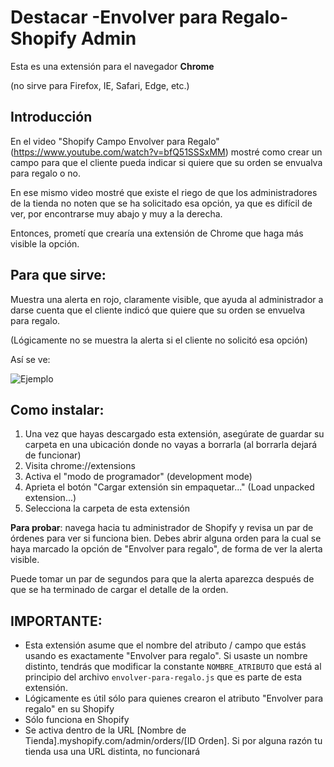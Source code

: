 # Destacar -Envolver para Regalo- Shopify Admin

Esta es una extensión para el navegador **Chrome**

(no sirve para Firefox, IE, Safari, Edge, etc.)

## Introducción

En el video "Shopify Campo Envolver para Regalo" (https://www.youtube.com/watch?v=bfQ51SSSxMM) mostré como crear un campo para que el cliente pueda indicar si quiere que su orden se envualva para regalo o no.

En ese mismo video mostré que existe el riego de que los administradores de la tienda no noten que se ha solicitado esa opción, ya que es difícil de ver, por encontrarse muy abajo y muy a la derecha.

Entonces, prometí que crearía una extensión de Chrome que haga más visible la opción.

## Para que sirve:

Muestra una alerta en rojo, claramente visible, que ayuda al administrador a darse cuenta que el cliente indicó que quiere que su orden se envuelva para regalo.

(Lógicamente no se muestra la alerta si el cliente no solicitó esa opción)

Así se ve:

![Ejemplo](https://i.imgur.com/jwKAT9w.jpg)

## Como instalar:

1. Una vez que hayas descargado esta extensión, asegúrate de guardar su carpeta en una ubicación donde no vayas a borrarla (al borrarla dejará de funcionar)
2. Visita chrome://extensions
3. Activa el "modo de programador" (development mode)
4. Aprieta el botón "Cargar extensión sin empaquetar..." (Load unpacked extension...)
5. Selecciona la carpeta de esta extensión

**Para probar**: navega hacia tu administrador de Shopify y revisa un par de órdenes para ver si funciona bien. Debes abrir alguna orden para la cual se haya marcado la opción de "Envolver para regalo", de forma de ver la alerta visible.

Puede tomar un par de segundos para que la alerta aparezca después de que se ha terminado de cargar el detalle de la orden.

## IMPORTANTE:

* Esta extensión asume que el nombre del atributo / campo que estás usando es exactamente "Envolver para regalo". Si usaste un nombre distinto, tendrás que modificar la constante `NOMBRE_ATRIBUTO` que está al principio del archivo `envolver-para-regalo.js` que es parte de esta extensión.
* Lógicamente es útil sólo para quienes crearon el atributo "Envolver para regalo" en su Shopify
* Sólo funciona en Shopify
* Se activa dentro de la URL [Nombre de Tienda].myshopify.com/admin/orders/[ID Orden]. Si por alguna razón tu tienda usa una URL distinta, no funcionará
